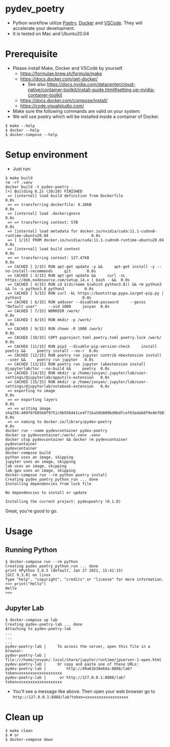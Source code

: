 # pydev_poetry

- Python workflow utilize [Poetry](https://python-poetry.org/), [Docker](https://www.docker.com/) and [VSCode](https://code.visualstudio.com/). They will accelerate your development.
- It is tested on Mac and Ubuntu20.04

# Prerequisite

- Please install Make, Docker and VSCode by yourself.
  - https://formulae.brew.sh/formula/make
  - https://docs.docker.com/get-docker/
    - See also https://docs.nvidia.com/datacenter/cloud-native/container-toolkit/install-guide.html#setting-up-nvidia-container-toolkit
  - https://docs.docker.com/compose/install/
  - https://code.visualstudio.com/
- Make sure the following commands are valid on your system:
- We will use poetry which will be installed inside a container of Docker.

```console
$ make --help
$ docker --help
$ docker-compose --help
```

# Setup environment

- Just run:

```
$ make build
rm -rf .venv
docker build -t pydev-poetry .
[+] Building 0.2s (20/20) FINISHED
 => [internal] load build definition from Dockerfile                                                     0.0s
 => => transferring dockerfile: 4.18kB                                                                   0.0s
 => [internal] load .dockerignore                                                                        0.0s
 => => transferring context: 57B                                                                         0.0s
 => [internal] load metadata for docker.io/nvidia/cuda:11.1-cudnn8-runtime-ubuntu20.04                   0.0s
 => [ 1/15] FROM docker.io/nvidia/cuda:11.1-cudnn8-runtime-ubuntu20.04                                   0.0s
 => [internal] load build context                                                                        0.0s
 => => transferring context: 127.47kB                                                                    0.0s
 => CACHED [ 2/15] RUN apt-get update -y &&     apt-get install -y --no-install-recommends     git       0.0s
 => CACHED [ 3/15] RUN apt-get update &&     curl -sL https://deb.nodesource.com/setup_14.x | bash - &&  0.0s
 => CACHED [ 4/15] RUN cd $(dirname $(which python3.8)) && rm python3 && ln -s python3.8 python3         0.0s
 => CACHED [ 5/15] RUN curl -kL https://bootstrap.pypa.io/get-pip.py | python3                           0.0s
 => CACHED [ 6/15] RUN adduser --disabled-password     --gecos "Default user"     --uid 1000     jovyan  0.0s
 => CACHED [ 7/15] WORKDIR /work/                                                                        0.0s
 => CACHED [ 8/15] RUN mkdir -p /work/                                                                   0.0s
 => CACHED [ 9/15] RUN chown -R 1000 /work/                                                              0.0s
 => CACHED [10/15] COPY pyproject.toml poetry.toml poetry.lock /work/                                    0.0s
 => CACHED [11/15] RUN pip3 --disable-pip-version-check     install poetry &&     poetry install --no-r  0.0s
 => CACHED [12/15] RUN poetry run jupyter contrib nbextension install --user &&     poetry run jupyter   0.0s
 => CACHED [13/15] RUN poetry run jupyter labextension install @jupyterlab/toc --no-build &&     poetry  0.0s
 => CACHED [14/15] RUN mkdir -p /home/jovyan/.jupyter/lab/user-settings/@jupyterlab/apputils-extension   0.0s
 => CACHED [15/15] RUN mkdir -p /home/jovyan/.jupyter/lab/user-settings/@jupyterlab/notebook-extension   0.0s
 => exporting to image                                                                                   0.0s
 => => exporting layers                                                                                  0.0s
 => => writing image sha256:409f07605b0f9751c9b936441ce4f71ba56b809bd9bdfcef63edab0f9e4bf083             0.0s
 => => naming to docker.io/library/pydev-poetry                                                          0.0s
docker run --name pydevcontainer pydev-poetry
docker cp pydevcontainer:/work/.venv .venv
docker stop pydevcontainer && docker rm pydevcontainer
pydevcontainer
pydevcontainer
docker-compose build
python uses an image, skipping
jupyter uses an image, skipping
lab uses an image, skipping
lab-gpu uses an image, skipping
docker-compose run --rm python poetry install
Creating pydev_poetry_python_run ... done
Installing dependencies from lock file

No dependencies to install or update

Installing the current project: pydevpoetry (0.1.0)
```

Great, you're good to go.

# Usage

## Running Python 

```
$ docker-compose run --rm python
Creating pydev_poetry_python_run ... done
print hPython 3.8.5 (default, Jan 27 2021, 15:41:15)
[GCC 9.3.0] on linux
Type "help", "copyright", "credits" or "license" for more information.
>>> print("Hello")
Hello
>>>
```

## Jupyter Lab

```
$ docker-compose up lab
Creating pydev-poetry-lab ... done
Attaching to pydev-poetry-lab
...
...
...
pydev-poetry-lab |     To access the server, open this file in a browser:
pydev-poetry-lab |         file:///home/jovyan/.local/share/jupyter/runtime/jpserver-1-open.html
pydev-poetry-lab |     Or copy and paste one of these URLs:
pydev-poetry-lab |         http://49a61b38e6da:8888/lab?token=xxxxxxxxxxxxxxxxxxx
pydev-poetry-lab |      or http://127.0.0.1:8888/lab?token=xxxxxxxxxxxxxxxxxxx
```

- You'll see a message like above. Then open your web browser go to `http://127.0.0.1:8888/lab?token=xxxxxxxxxxxxxxxxxxx`

# Clean up

```console
$ make clean
$ # or
$ docker-compose down
```

